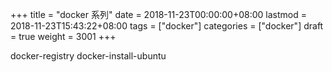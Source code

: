 +++
title = "docker 系列"
date = 2018-11-23T00:00:00+08:00
lastmod = 2018-11-23T15:43:22+08:00
tags = ["docker"]
categories = ["docker"]
draft = true
weight = 3001
+++

docker-registry
docker-install-ubuntu
